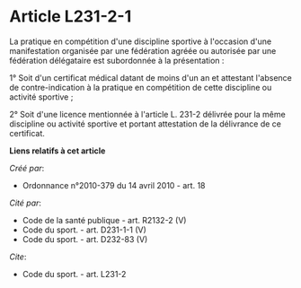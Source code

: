# Article L231-2-1

La pratique en compétition d'une discipline sportive à l'occasion d'une manifestation organisée par une fédération agréée ou
autorisée par une fédération délégataire est subordonnée à la présentation : 

1° Soit d'un certificat médical datant de moins d'un an et attestant l'absence de contre-indication à la pratique en
compétition de cette discipline ou activité sportive ; 

2° Soit d'une licence mentionnée à l'article L. 231-2 délivrée pour la même discipline ou activité sportive et portant
attestation de la délivrance de ce certificat.

**Liens relatifs à cet article**

_Créé par_:

  - Ordonnance n°2010-379 du 14 avril 2010 - art. 18

_Cité par_:

  - Code de la santé publique - art. R2132-2 (V)
  - Code du sport. - art. D231-1-1 (V)
  - Code du sport. - art. D232-83 (V)

_Cite_:

  - Code du sport. - art. L231-2
